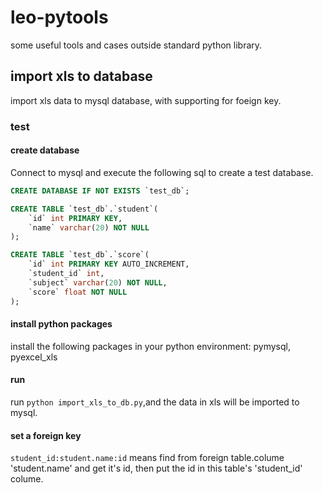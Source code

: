 # leo-pytools
some useful tools and cases outside standard python library.

## import xls to database
import xls data to mysql database, with supporting for foeign key.

### test
#### create database
Connect to mysql and execute the following sql to create a test database.
```sql
CREATE DATABASE IF NOT EXISTS `test_db`;

CREATE TABLE `test_db`.`student`(
	`id` int PRIMARY KEY,
	`name` varchar(20) NOT NULL
);

CREATE TABLE `test_db`.`score`(
    `id` int PRIMARY KEY AUTO_INCREMENT,
	`student_id` int,
	`subject` varchar(20) NOT NULL,
    `score` float NOT NULL
);
```

#### install python packages
install the following packages in your python environment: pymysql, pyexcel_xls

#### run
run `python import_xls_to_db.py`,and the data in xls will be imported to mysql.


#### set a foreign key
`student_id:student.name:id` means find from foreign table.colume 'student.name' and get it's id, then put the id in this table's 'student_id' colume.

